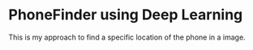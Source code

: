 # PhoneFinder using Deep Learning
This is my approach to find a specific location of the phone in a image.
